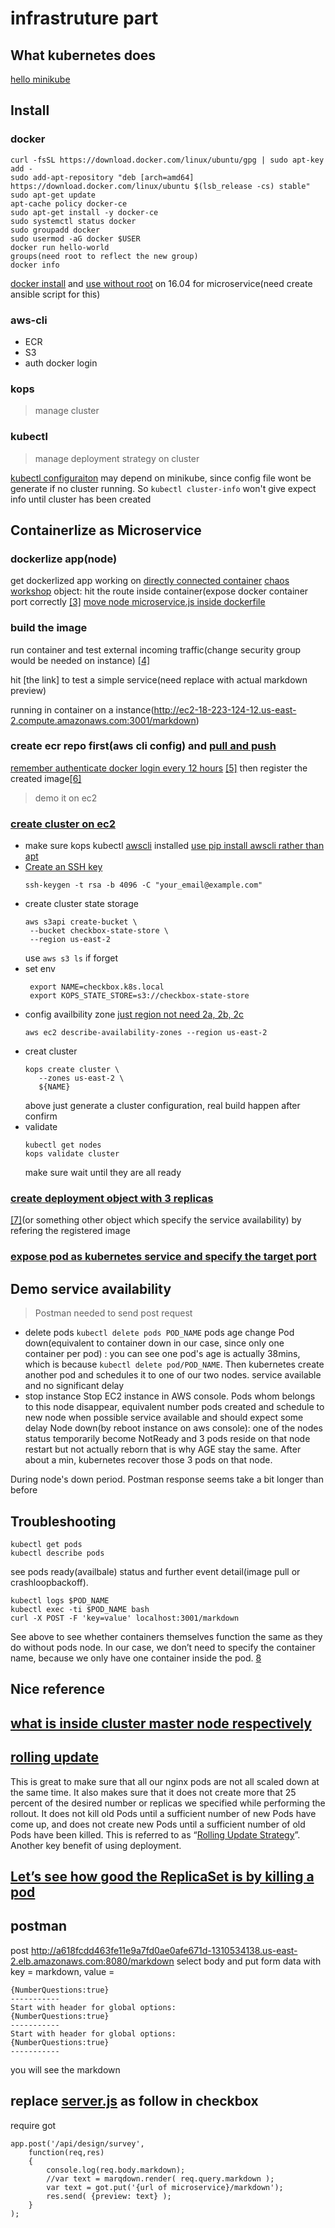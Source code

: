 infrastruture part
=====================
## What kubernetes does
[hello minikube](https://kubernetes.io/docs/tutorials/hello-minikube/)

## Install
### docker
```
curl -fsSL https://download.docker.com/linux/ubuntu/gpg | sudo apt-key add -
sudo add-apt-repository "deb [arch=amd64] https://download.docker.com/linux/ubuntu $(lsb_release -cs) stable"
sudo apt-get update
apt-cache policy docker-ce
sudo apt-get install -y docker-ce
sudo systemctl status docker
sudo groupadd docker
sudo usermod -aG docker $USER
docker run hello-world
groups(need root to reflect the new group)
docker info
```
[docker install](https://docs.docker.com/install/linux/docker-ce/ubuntu/) and [use without root](https://docs.docker.com/install/linux/linux-postinstall/) on 16.04 for microservice(need create ansible script for this)
### aws-cli
* ECR
* S3
* auth docker login 
### kops 
> manage cluster 
### kubectl 
> manage deployment strategy on cluster

[kubectl configuraiton](https://kubernetes.io/docs/tasks/tools/install-kubectl/#verifying-kubectl-configuration) may depend on minikube, since config file wont be generate if no cluster running. So `kubectl cluster-info` won't give expect info until cluster has been created

## Containerlize as Microservice
### dockerlize app(node)
get dockerlized app working on [directly connected container](https://docs.aws.amazon.com/AmazonECR/latest/userguide/docker-basics.html)
[chaos workshop](https://github.com/CSC-DevOps/Chaos#setup)
object: hit the route inside container(expose docker container port correctly [[3]](https://stackoverflow.com/questions/33379393/docker-env-vs-run-export)
[move node microservice.js inside dockerfile](https://nodejs.org/de/docs/guides/nodejs-docker-webapp/#creating-a-dockerfile)

### build the image

run container and test external incoming traffic(change security group would be needed on instance)
[[4]](https://docs.aws.amazon.com/AWSEC2/latest/UserGuide/using-network-security.html) 

hit [the link] to test a simple service(need replace with actual markdown preview) 

running in container on a instance(http://ec2-18-223-124-12.us-east-2.compute.amazonaws.com:3001/markdown)

### create ecr repo first(aws cli config) and [pull and push](https://kubernetes.io/docs/concepts/containers/images/#using-aws-ec2-container-registry) 

[remember authenticate docker login every 12 hours](https://docs.aws.amazon.com/AmazonECR/latest/userguide/ECR_AWSCLI.html#AWSCLI_get-login)
[[5]](https://docs.aws.amazon.com/cli/latest/userguide/cli-chap-configure.html#cli-quick-configuration) then register the created image[[6]](https://docs.aws.amazon.com/AmazonECR/latest/userguide/docker-basics.html) 

> demo it on ec2
  
### [create cluster on ec2](https://github.com/kubernetes/kops/blob/master/docs/aws.md)
 * make sure kops kubectl [awscli](https://docs.aws.amazon.com/cli/latest/userguide/cli-chap-install.html#install-tool-pip) installed
    [use pip install awscli rather than apt](https://docs.aws.amazon.com/cli/latest/userguide/install-linux.html)
 * [Create an SSH key](https://github.com/nathanpeck/nodejs-aws-workshop/tree/master/6%20-%20Kubernetes%20(kops)#4-create-an-ssh-key)
    ```
    ssh-keygen -t rsa -b 4096 -C "your_email@example.com"
    ```
 * create cluster state storage 
   ```
   aws s3api create-bucket \
    --bucket checkbox-state-store \
    --region us-east-2
   ```
   use ```aws s3 ls``` if forget
 * set env
   ```
    export NAME=checkbox.k8s.local
    export KOPS_STATE_STORE=s3://checkbox-state-store
   ```
 * config availbility zone
    [just region not need 2a, 2b, 2c](https://docs.aws.amazon.com/general/latest/gr/rande.html)
    ```
    aws ec2 describe-availability-zones --region us-east-2
    ```
 * creat cluster
     ```
     kops create cluster \
        --zones us-east-2 \
        ${NAME}
     ```  
     above just generate a cluster configuration, real build happen after confirm
 * validate
    ```
    kubectl get nodes
    kops validate cluster
    ```
    make sure wait until they are all ready
    
    
### [create deployment object with 3 replicas](https://kubernetes.io/docs/tutorials/stateless-application/expose-external-ip-address/)
  
[[7]](https://kubernetes.io/docs/concepts/workloads/controllers/deployment/)(or something other object which specify the service availability) by refering the registered image
### [expose pod as kubernetes service and specify the target port](https://kubernetes.io/docs/reference/generated/kubectl/kubectl-commands#expose)


## Demo service availability
> Postman needed to send post request
* delete pods
`kubectl delete pods POD_NAME` pods age change
Pod down(equivalent to container down in our case, since only one container per pod) : you can see one pod's age is actually 38mins, which is because `kubectl delete pod/POD_NAME`. Then kubernetes create another pod and schedules it to one of our two nodes.
service available and no significant delay
* stop instance
Stop EC2 instance in AWS console.
Pods whom belongs to this node disappear, equivalent number pods created and schedule to new node when possible
service available and should expect some delay
Node down(by reboot instance on aws console): one of the nodes status temporarily become NotReady and 3 pods reside on that node restart but not actually reborn that is why AGE stay the same. After about a min, kubernetes recover those 3 pods on that node. 

During node's down period. Postman response seems take a bit longer than before
## Troubleshooting
```
kubectl get pods
kubectl describe pods
```
see pods ready(availbale) status and further event detail(image pull or crashloopbackoff).
```
kubectl logs $POD_NAME
kubectl exec -ti $POD_NAME bash
curl -X POST -F 'key=value' localhost:3001/markdown 
```
See above to see whether containers themselves function the same as they do without pods node.
In our case, we don’t need to specify the container name, because we only have one container inside the pod.
[8](https://kubernetes.io/docs/tutorials/kubernetes-basics/explore/explore-interactive/)

## Nice reference
## [what is inside cluster master node respectively](https://kubernetes.io/docs/concepts/overview/components/)
## [rolling update](https://codeburst.io/getting-started-with-kubernetes-deploy-a-docker-container-with-kubernetes-in-5-minutes-eb4be0e96370)
This is great to make sure that all our nginx pods are not all scaled down at the same time. It also makes sure that it does not create more that 25 percent of the desired number or replicas we specified while performing the rollout. It does not kill old Pods until a sufficient number of new Pods have come up, and does not create new Pods until a sufficient number of old Pods have been killed. This is referred to as “[Rolling Update Strategy](https://www.bmc.com/blogs/kubernetes-deployment/)”. Another key benefit of using deployment.
## [Let’s see how good the ReplicaSet is by killing a pod](https://medium.com/@snewman/kubernetes-pods-replicasets-and-deployments-edc8959f978c)
 

## postman
post http://a618fcdd463fe11e9a7fd0ae0afe671d-1310534138.us-east-2.elb.amazonaws.com:8080/markdown
select body and put form data with key = markdown, value = 
```
{NumberQuestions:true}
-----------
Start with header for global options:
{NumberQuestions:true}
-----------
Start with header for global options:
{NumberQuestions:true}
-----------
```
you will see the markdown

## replace [server.js](https://github.com/chrisparnin/checkbox.io/blob/master/server-side/site/server.js#L28) as follow in checkbox

require got
```
app.post('/api/design/survey', 
	function(req,res)
	{
		console.log(req.body.markdown);
		//var text = marqdown.render( req.query.markdown );
		var text = got.put('{url of microservice}/markdown');
		res.send( {preview: text} );
	}
);
```
